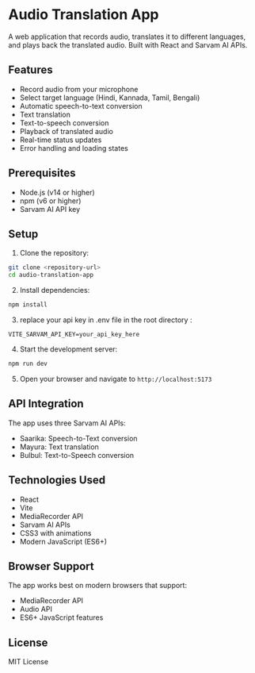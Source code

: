# Audio Translation App

A web application that records audio, translates it to different languages, and plays back the translated audio. Built with React and Sarvam AI APIs.

## Features

- Record audio from your microphone
- Select target language (Hindi, Kannada, Tamil, Bengali)
- Automatic speech-to-text conversion
- Text translation
- Text-to-speech conversion
- Playback of translated audio
- Real-time status updates
- Error handling and loading states

## Prerequisites

- Node.js (v14 or higher)
- npm (v6 or higher)
- Sarvam AI API key

## Setup

1. Clone the repository:
```bash
git clone <repository-url>
cd audio-translation-app
```

2. Install dependencies:
```bash
npm install
```

3. replace your api key in .env file in the root directory :
```
VITE_SARVAM_API_KEY=your_api_key_here
```

4. Start the development server:
```bash
npm run dev
```

5. Open your browser and navigate to `http://localhost:5173`

## API Integration

The app uses three Sarvam AI APIs:
- Saarika: Speech-to-Text conversion
- Mayura: Text translation
- Bulbul: Text-to-Speech conversion

## Technologies Used

- React
- Vite
- MediaRecorder API
- Sarvam AI APIs
- CSS3 with animations
- Modern JavaScript (ES6+)

## Browser Support

The app works best on modern browsers that support:
- MediaRecorder API
- Audio API
- ES6+ JavaScript features

## License

MIT License
